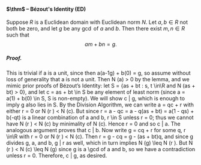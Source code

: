 #### $\thm$ – Bézout's Identity (ED)
Suppose $R$ is a Euclidean domain with Euclidean norm $N$. Let $a, b \in R$ not 
both be zero, and let $g$ be any $\gcd$ of $a$ and $b$. Then there exist $m, n \in R$ such 
that $$am + bn = g.$$
##### *Proof.*
This is trivial if a is a unit, since then a(a-1g) + b(0) = g, so assume without 
loss of generality that a is not a unit. Then N (a) > 0 by the lemma, and we mimic 
prior proofs of Bézout’s Identity: let S = {as + bt : s, t \in\R and N (as + bt) > 0}, 
and let c = as + bt \in S be any element of least norm (since a = a(1) + b(0) \in S, 
S is non-empty). We will show c | g, which is enough to imply g also lies in S. 
By the Division Algorithm, we can write a = qc + r with either r = 0 or 
N (r ) < N (c). But since 
r = a - qc = a - q(as + bt) = a(1 - qs) + b(-qt) 
is a linear combination of a and b, r \in S unless r = 0; thus we cannot have 
N (r ) < N (c) by minimality of N (c). Hence r = 0 and so c | a. The analogous 
argument proves that c | b. 
Now write g = cq + r for some q, r \in\R with r = 0 or N (r ) < N (c). Then 
r = g - cq = g - (as + bt)q, and since g divides g, a, and b, g | r as well, which 
in turn implies N (g) \leq N (r ). But N (r ) < N (c) \leq N (g) since g is a \gcd of a and 
b, so we have a contradiction unless r = 0. Therefore, c | g, as desired.